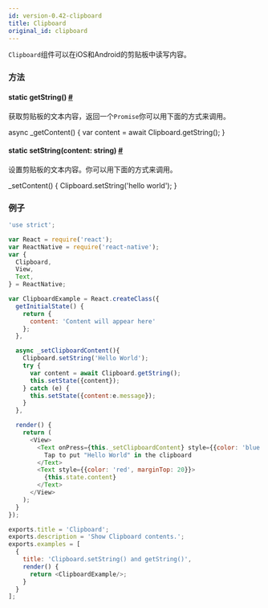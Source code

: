 ```yaml
---
id: version-0.42-clipboard
title: Clipboard
original_id: clipboard
---
```


`Clipboard`组件可以在iOS和Android的剪贴板中读写内容。

### 方法

<div class="props">
    <div class="prop"><h4 class="propTitle"><a class="anchor" name="getstring"></a><span class="propType">static </span>getString<span
            class="propType">()</span> <a class="hash-link" href="docs/clipboard.html#getstring">#</a></h4>
        <div><p>获取剪贴板的文本内容，返回一个<code>Promise</code>你可以用下面的方式来调用。</p>
            <div class="prism language-javascript">async <span class="token function">_getContent<span
                    class="token punctuation">(</span></span><span class="token punctuation">)</span> <span
                    class="token punctuation">{</span>
                <span class="token keyword">var</span> content <span class="token operator">=</span> await
                Clipboard<span class="token punctuation">.</span><span class="token function">getString<span
                        class="token punctuation">(</span></span><span class="token punctuation">)</span><span
                        class="token punctuation">;</span>
                <span class="token punctuation">}</span></div>
        </div>
    </div>
    <div class="prop"><h4 class="propTitle"><a class="anchor" name="setstring"></a><span class="propType">static </span>setString<span
            class="propType">(content: string)</span> <a class="hash-link" href="docs/clipboard.html#setstring">#</a>
    </h4>
        <div><p>设置剪贴板的文本内容。你可以用下面的方式来调用。</p>
            <div class="prism language-javascript"><span class="token function">_setContent<span
                    class="token punctuation">(</span></span><span class="token punctuation">)</span> <span
                    class="token punctuation">{</span>
                Clipboard<span class="token punctuation">.</span><span class="token function">setString<span
                        class="token punctuation">(</span></span><span class="token string">'hello world'</span><span
                        class="token punctuation">)</span><span class="token punctuation">;</span>
                <span class="token punctuation">}</span></div></div>
    </div>
</div>

### 例子

```javascript
'use strict';

var React = require('react');
var ReactNative = require('react-native');
var {
  Clipboard,
  View,
  Text,
} = ReactNative;

var ClipboardExample = React.createClass({
  getInitialState() {
    return {
      content: 'Content will appear here'
    };
  },

  async _setClipboardContent(){
    Clipboard.setString('Hello World');
    try {
      var content = await Clipboard.getString();
      this.setState({content});
    } catch (e) {
      this.setState({content:e.message});
    }
  },

  render() {
    return (
      <View>
        <Text onPress={this._setClipboardContent} style={{color: 'blue'}}>
          Tap to put "Hello World" in the clipboard
        </Text>
        <Text style={{color: 'red', marginTop: 20}}>
          {this.state.content}
        </Text>
      </View>
    );
  }
});

exports.title = 'Clipboard';
exports.description = 'Show Clipboard contents.';
exports.examples = [
  {
    title: 'Clipboard.setString() and getString()',
    render() {
      return <ClipboardExample/>;
    }
  }
];
```
